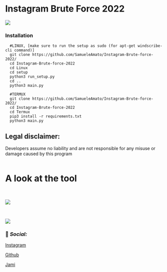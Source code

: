 
# Instagram Brute Force 2022
![](https://i.ibb.co/MShrzLz/banner-1-63224d117aacb.png)
### Installation
      #LINUX, [make sure to run the setup as sudo (for apt-get windscribe-cli command)]
      git clone https://github.com/SamueleAmato/Instagram-Brute-force-2022/
      cd Instagram-Brute-force-2022
      cd Linux
      cd setup
      python3 run_setup.py
      cd ..
      python3 main.py
      
      #TERMUX
      git clone https://github.com/SamueleAmato/Instagram-Brute-force-2022/
      cd Instagram-Brute-force-2022
      cd Termux
      pip3 install -r requirements.txt
      python3 main.py
      
      
      

## Legal disclaimer:

Developers assume no liability and are not responsible for any misuse or damage caused by this program



![]()


# A look at the tool

<br>


![](https://i.ibb.co/tPVVVx1/ksnip-20220705-231621.png)

<br>

![](https://camo.githubusercontent.com/27dc2735919e7b4e1142ffd2b7bed1f6884605750125a879a77c4f701dce7cc1/68747470733a2f2f692e6962622e636f2f5653516b46464c2f6b736e69702d32303232303730352d3233313730312e706e67)











### 📱 _Social:_


[Instagram](https://instagram.com/katz.py/)<br />



[Github](https://github.com/redKatz/)<br />



[Jami](https://i.ibb.co/cXRSMQR/Screenshot-2022-06-15-16-11-19.png)



### ⠀



